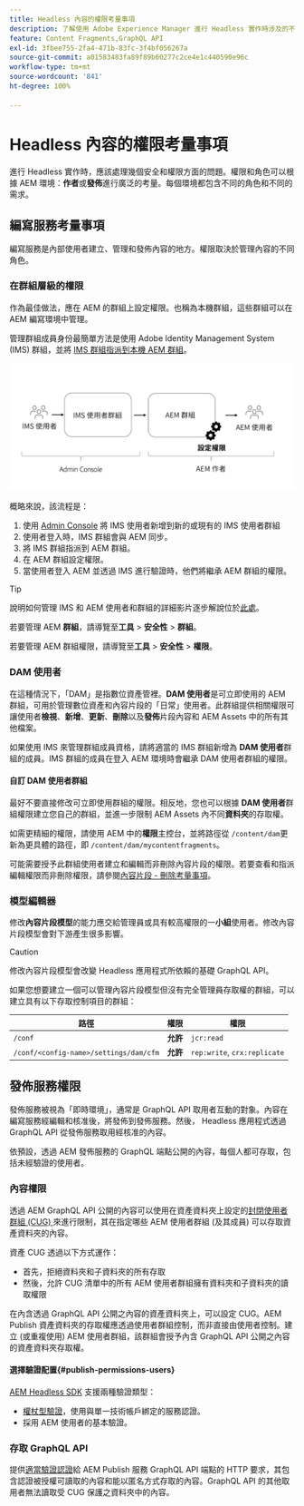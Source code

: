 ```yaml
---
title: Headless 內容的權限考量事項
description: 了解使用 Adobe Experience Manager 進行 Headless 實作時涉及的不同權限和 ACL 考量事項。了解編寫和發佈環境所需的不同角色和可能權限層級。
feature: Content Fragments,GraphQL API
exl-id: 3fbee755-2fa4-471b-83fc-3f4bf056267a
source-git-commit: a01583483fa89f89b60277c2ce4e1c440590e96c
workflow-type: tm+mt
source-wordcount: '841'
ht-degree: 100%

---
```


#  Headless 內容的權限考量事項

進行 Headless 實作時，應該處理幾個安全和權限方面的問題。權限和角色可以根據 AEM 環境：**作者**&#x200B;或&#x200B;**發佈**&#x200B;進行廣泛的考量。每個環境都包含不同的角色和不同的需求。

## 編寫服務考量事項

編寫服務是內部使用者建立、管理和發佈內容的地方。權限取決於管理內容的不同角色。

### 在群組層級的權限

作為最佳做法，應在 AEM 的群組上設定權限。也稱為本機群組，這些群組可以在 AEM 編寫環境中管理。

管理群組成員身份最簡單方法是使用 Adobe Identity Management System (IMS) 群組，並將 [IMS 群組指派到本機 AEM 群組](https://experienceleague.adobe.com/docs/experience-manager-cloud-service/content/security/ims-support.html?lang=zh-Hant#managing-permissions-in-aem)。

![Admin Console 權限流程](assets/admin-console-aem-group-permissions.png)

概略來說，該流程是：

1. 使用 [Admin Console](https://adminconsole.adobe.com/) 將 IMS 使用者新增到新的或現有的 IMS 使用者群組
1. 使用者登入時，IMS 群組會與 AEM 同步。
1. 將 IMS 群組指派到 AEM 群組。
1. 在 AEM 群組設定權限。
1. 當使用者登入 AEM 並透過 IMS 進行驗證時，他們將繼承 AEM 群組的權限。

>[!TIP]
>
> 說明如何管理 IMS 和 AEM 使用者和群組的詳細影片逐步解說位於[此處](https://experienceleague.adobe.com/docs/experience-manager-learn/cloud-service/accessing/overview.html)。

若要管理 AEM **群組**，請導覽至&#x200B;**工具** > **安全性** > **群組**。

若要管理 AEM 群組權限，請導覽至&#x200B;**工具** > **安全性** > **權限**。

### DAM 使用者

在這種情況下，「DAM」是指數位資產管裡。**DAM 使用者**&#x200B;是可立即使用的 AEM 群組，可用於管理數位資產和內容片段的「日常」使用者。此群組提供相關權限可讓使用者&#x200B;**檢視**、**新增**、**更新**、**刪除**&#x200B;以及&#x200B;**發佈**&#x200B;片段內容和 AEM Assets 中的所有其他檔案。

如果使用 IMS 來管理群組成員資格，請將適當的 IMS 群組新增為 **DAM 使用者**&#x200B;群組的成員。IMS 群組的成員在登入 AEM 環境時會繼承 DAM 使用者群組的權限。

#### 自訂 DAM 使用者群組

最好不要直接修改可立即使用群組的權限。相反地，您也可以根據 **DAM 使用者**&#x200B;群組權限建立您自己的群組，並進一步限制 AEM Assets 內不同&#x200B;**資料夾**&#x200B;的存取權。

如需更精細的權限，請使用 AEM 中的&#x200B;**權限**&#x200B;主控台，並將路徑從 `/content/dam`更新為更具體的路徑，即 `/content/dam/mycontentfragments`。

可能需要授予此群組使用者建立和編輯而非刪除內容片段的權限。若要查看和指派編輯權限而非刪除權限，請參閱[內容片段 - 刪除考量事項](/help/sites-cloud/administering/content-fragments/content-fragments-delete.md)。

### 模型編輯器

修改&#x200B;**內容片段模型**&#x200B;的能力應交給管理員或具有較高權限的一&#x200B;**小組**&#x200B;使用者。修改內容片段模型會對下游產生很多影響。

>[!CAUTION]
>
>修改內容片段模型會改變 Headless 應用程式所依賴的基礎 GraphQL API。

如果您想要建立一個可以管理內容片段模型但沒有完全管理員存取權的群組，可以建立具有以下存取控制項目的群組：

| 路徑 | 權限 | 權限 |
|-----| -------------| ---------|
| `/conf` | **允許** | `jcr:read` |
| `/conf/<config-name>/settings/dam/cfm` | **允許** | `rep:write`, `crx:replicate` |

## 發佈服務權限

發佈服務被視為「即時環境」，通常是 GraphQL API 取用者互動的對象。內容在編寫服務經編輯和核准後，將發佈到發佈服務。然後， Headless 應用程式透過 GraphQL API 從發佈服務取用經核准的內容。

依預設，透過 AEM 發佈服務的 GraphQL 端點公開的內容，每個人都可存取，包括未經驗證的使用者。

### 內容權限

透過 AEM GraphQL API 公開的內容可以使用在資產資料夾上設定的[封閉使用者群組 (CUG) ](https://experienceleague.adobe.com/docs/experience-manager-learn/assets/advanced/closed-user-groups.html) 來進行限制，其在指定哪些 AEM 使用者群組 (及其成員) 可以存取資產資料夾的內容。

資產 CUG 透過以下方式運作：

* 首先，拒絕資料夾和子資料夾的所有存取
* 然後，允許 CUG 清單中的所有 AEM 使用者群組擁有資料夾和子資料夾的讀取權限

在內含透過 GraphQL API 公開之內容的資產資料夾上，可以設定 CUG。AEM Publish 資產資料夾的存取權應透過使用者群組控制，而非直接由使用者控制。建立 (或重複使用) AEM 使用者群組，該群組會授予內含 GraphQL API 公開之內容的資產資料夾存取權。

#### 選擇驗證配置{#publish-permissions-users}

[AEM Headless SDK](https://github.com/adobe/aem-headless-client-js#create-aemheadless-client) 支援兩種驗證類型：

* [權杖型驗證](/help/implementing/developing/introduction/generating-access-tokens-for-server-side-apis.md)，使用與單一技術帳戶綁定的服務認證。
* 採用 AEM 使用者的基本驗證。

### 存取 GraphQL API

提供[適當驗證認證](https://github.com/adobe/aem-headless-client-js#create-aemheadless-client)給 AEM Publish 服務 GraphQL API 端點的 HTTP 要求，其包含認證被授權可讀取的內容和能以匿名方式存取的內容。GraphQL API 的其他取用者無法讀取受 CUG 保護之資料夾中的內容。
